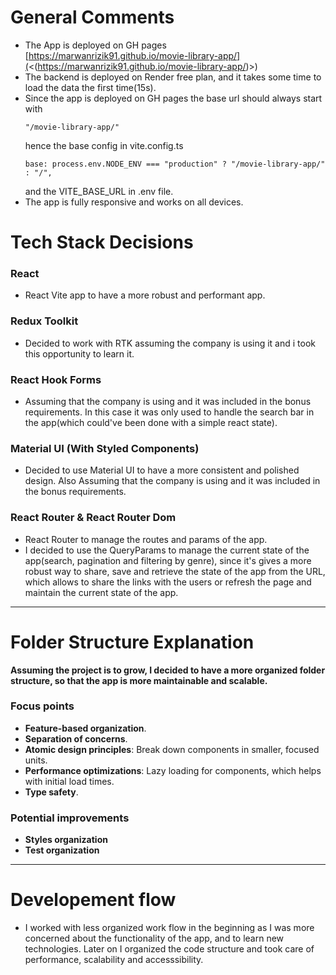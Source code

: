 # General Comments

- The App is deployed on GH pages [https://marwanrizik91.github.io/movie-library-app/](<(https://marwanrizik91.github.io/movie-library-app/)>)
- The backend is deployed on Render free plan, and it takes some time to load the data the first time(15s).
- Since the app is deployed on GH pages the base url should always start with
  ```
  "/movie-library-app/"
  ```
  hence the base config in vite.config.ts
  ```
  base: process.env.NODE_ENV === "production" ? "/movie-library-app/" : "/",
  ```
  and the VITE_BASE_URL in .env file.
- The app is fully responsive and works on all devices.

# Tech Stack Decisions

### React

- React Vite app to have a more robust and performant app.

### Redux Toolkit

- Decided to work with RTK assuming the company is using it and i took this opportunity to learn it.

### React Hook Forms

- Assuming that the company is using and it was included in the bonus requirements. In this case it was only used to handle the search bar in the app(which could've been done with a simple react state).

### Material UI (With Styled Components)

- Decided to use Material UI to have a more consistent and polished design. Also Assuming that the company is using and it was included in the bonus requirements.

### React Router & React Router Dom

- React Router to manage the routes and params of the app.
- I decided to use the QueryParams to manage the current state of the app(search, pagination and filtering by genre), since it's gives a more robust way to share, save and retrieve the state of the app from the URL, which allows to share the links with the users or refresh the page and maintain the current state of the app.

---

# Folder Structure Explanation

**Assuming the project is to grow, I decided to have a more organized folder structure, so that the app is more maintainable and scalable.**

### Focus points

- **Feature-based organization**.
- **Separation of concerns**.
- **Atomic design principles**: Break down components in smaller, focused units.
- **Performance optimizations**: Lazy loading for components, which helps with initial load times.
- **Type safety**.

### Potential improvements

- **Styles organization**
- **Test organization**

---

# Developement flow

- I worked with less organized work flow in the beginning as I was more concerned about the functionality of the app, and to learn new technologies.
  Later on I organized the code structure and took care of performance, scalability and accesssibility.
